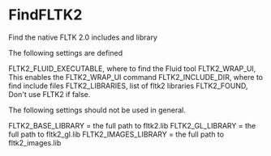   

# FindFLTK2  
Find the native FLTK 2.0 includes and library  

The following settings are defined  

FLTK2_FLUID_EXECUTABLE, where to find the Fluid tool
FLTK2_WRAP_UI, This enables the FLTK2_WRAP_UI command
FLTK2_INCLUDE_DIR, where to find include files
FLTK2_LIBRARIES, list of fltk2 libraries
FLTK2_FOUND, Don't use FLTK2 if false.

  

The following settings should not be used in general.  

FLTK2_BASE_LIBRARY   = the full path to fltk2.lib
FLTK2_GL_LIBRARY     = the full path to fltk2_gl.lib
FLTK2_IMAGES_LIBRARY = the full path to fltk2_images.lib

  

